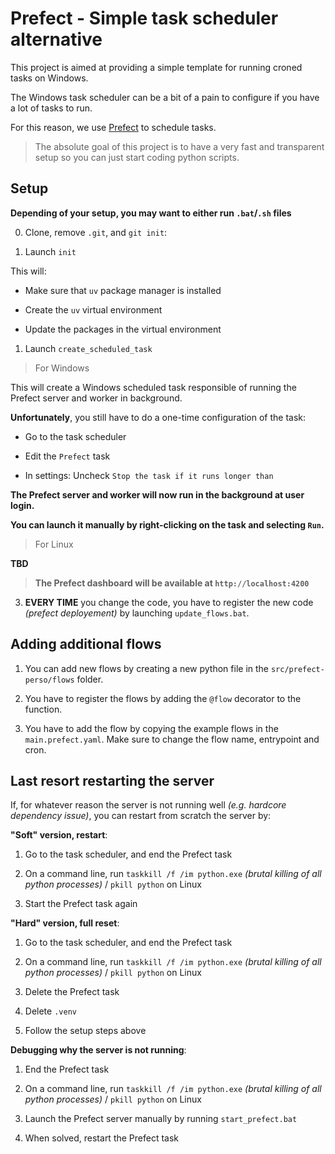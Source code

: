 # Prefect - Simple task scheduler alternative

This project is aimed at providing a simple template for running croned tasks on Windows.

The Windows task scheduler can be a bit of a pain to configure if you have a lot of tasks to run.

For this reason, we use [Prefect](https://docs.prefect.io/) to schedule tasks.

> The absolute goal of this project is to have a very fast and transparent setup so you can just start coding python scripts.

## Setup

**Depending of your setup, you may want to either run `.bat`/`.sh` files**

0. Clone, remove `.git`, and `git init`:

1. Launch `init`

This will:

* Make sure that `uv` package manager is installed

* Create the `uv` virtual environment

* Update the packages in the virtual environment

1. Launch `create_scheduled_task`

> For Windows

This will create a Windows scheduled task responsible of running the Prefect server and worker in background.

**Unfortunately**, you still have to do a one-time configuration of the task:

* Go to the task scheduler

* Edit the `Prefect` task

* In settings: Uncheck `Stop the task if it runs longer than`

**The Prefect server and worker will now run in the background at user login.**

**You can launch it manually by right-clicking on the task and selecting `Run`.**

> For Linux

**TBD**

> **The Prefect dashboard will be available at `http://localhost:4200`**

3. **EVERY TIME** you change the code, you have to register the new code *(prefect deployement)* by launching `update_flows.bat`.

## Adding additional flows

1. You can add new flows by creating a new python file in the `src/prefect-perso/flows` folder.

2. You have to register the flows by adding the `@flow` decorator to the function.

3. You have to add the flow by copying the example flows in the `main.prefect.yaml`. Make sure to change the flow name, entrypoint and cron.

## Last resort restarting the server

If, for whatever reason the server is not running well *(e.g. hardcore dependency issue)*, you can restart from scratch the server by:

**"Soft" version, restart**:

1. Go to the task scheduler, and end the Prefect task

2. On a command line, run `taskkill /f /im python.exe` *(brutal killing of all python processes)* / `pkill python` on Linux

3. Start the Prefect task again

**"Hard" version, full reset**:

1. Go to the task scheduler, and end the Prefect task

2. On a command line, run `taskkill /f /im python.exe` *(brutal killing of all python processes)* / `pkill python` on Linux

3. Delete the Prefect task

4. Delete `.venv`

5. Follow the setup steps above

**Debugging why the server is not running**:

1. End the Prefect task

2. On a command line, run `taskkill /f /im python.exe` *(brutal killing of all python processes)* / `pkill python` on Linux

3. Launch the Prefect server manually by running `start_prefect.bat`

4. When solved, restart the Prefect task
